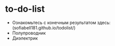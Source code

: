 # to-do-list

- Ознакомьтесь с конечным результатом здесь: (sofiabell181.github.io/todolist/)
- Полупроводник
- Диэлектрик

